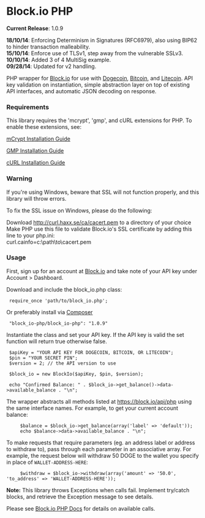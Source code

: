 Block.io PHP
===========

**Current Release**: 1.0.9

**18/10/14**: Enforcing Determinism in Signatures (RFC6979), also using BIP62 to hinder transaction malleability.  
**15/10/14**: Enforce use of TLSv1, step away from the vulnerable SSLv3.  
**10/10/14**: Added 3 of 4 MultiSig example.  
**09/28/14**: Updated for v2 handling.  

PHP wrapper for [Block.io](https://block.io/) for use with [Dogecoin](http://dogecoin.com/), [Bitcoin](http://bitcoin.org/), and [Litecoin](http://litecoin.org). API key validation on instantiation, simple abstraction layer on top of existing API interfaces, and automatic JSON decoding on response.

### Requirements

This library requires the 'mcrypt', 'gmp', and cURL extensions for PHP. To enable these extensions, see:
   
   [mCrypt Installation Guide](http://php.net/manual/en/mcrypt.installation.php)

   [GMP Installation Guide](http://php.net/manual/en/gmp.installation.php)

   [cURL Installation Guide](http://php.net/manual/en/curl.installation.php)

### Warning

If you're using Windows, beware that SSL will not function properly, and this library will throw errors.  

To fix the SSL issue on Windows, please do the following:

   Download http://curl.haxx.se/ca/cacert.pem to a directory of your choice  
   Make PHP use this file to validate Block.io's SSL certificate by adding this line to your php.ini:  
   	curl.cainfo=c:\path\to\cacert.pem

### Usage

First, sign up for an account at [Block.io](https://block.io/) and take note of your API key under Account > Dashboard.

Download and include the block_io.php class:


	 require_once 'path/to/block_io.php';


Or preferably install via [Composer](https://getcomposer.org/)


   	 "block_io-php/block_io-php": "1.0.9"


Instantiate the class and set your API key. If the API key is valid the set function will return true otherwise false.


	 $apiKey = "YOUR API KEY FOR DOGECOIN, BITCOIN, OR LITECOIN";
	 $pin = "YOUR SECRET PIN";
	 $version = 2; // the API version to use

   	 $block_io = new BlockIo($apiKey, $pin, $version);

	 echo "Confirmed Balance: " . $block_io->get_balance()->data->available_balance . "\n";


The wrapper abstracts all methods listed at https://block.io/api/php using the same interface names. For example, to get your current account balance:

         $balance = $block_io->get_balance(array('label' => 'default'));
         echo $balance->data->available_balance . "\n";


To make requests that require parameters (eg. an address label or address to withdraw to), pass through each parameter in an associative array. For example, the request below will withdraw 50 DOGE to the wallet you specify in place of `WALLET-ADDRESS-HERE`:


         $withdraw = $block_io->withdraw(array('amount' => '50.0', 'to_address' => 'WALLET-ADDRESS-HERE'));


**Note:** This library throws Exceptions when calls fail. Implement try/catch blocks, and retrieve the Exception message to see details.


Please see [Block.io PHP Docs](https://block.io/api/simple/php) for details on available calls.

